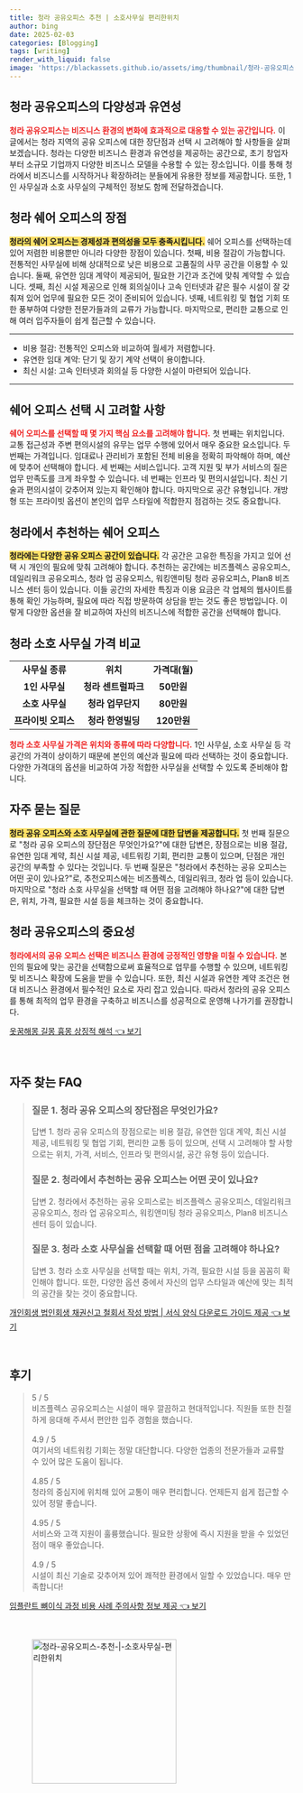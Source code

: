 ```yaml
---
title: 청라 공유오피스 추천 | 소호사무실 편리한위치
author: bing
date: 2025-02-03
categories: [Blogging]
tags: [writing]
render_with_liquid: false
image: 'https://blackassets.github.io/assets/img/thumbnail/청라-공유오피스-추천-|-소호사무실-편리한위치.webp'
---
```



<h2 id='청라_공유오피스_소개'>청라 공유오피스의 다양성과 유연성</h2>

<p><b><span style="color: #ee2323;">청라 공유오피스는 비즈니스 환경의 변화에 효과적으로 대응할 수 있는 공간입니다.</span></b> 이 글에서는 청라 지역의 공유 오피스에 대한 장단점과 선택 시 고려해야 할 사항들을 살펴보겠습니다. 청라는 다양한 비즈니스 환경과 유연성을 제공하는 공간으로, 초기 창업자부터 소규모 기업까지 다양한 비즈니스 모델을 수용할 수 있는 장소입니다. 이를 통해 청라에서 비즈니스를 시작하거나 확장하려는 분들에게 유용한 정보를 제공합니다. 또한, 1인 사무실과 소호 사무실의 구체적인 정보도 함께 전달하겠습니다.</p>

<h2 id='청라_쉐어_오피스_장점'>청라 쉐어 오피스의 장점</h2>

<p><b><span style="background-color: #ffe066;">청라의 쉐어 오피스는 경제성과 편의성을 모두 충족시킵니다.</span></b> 쉐어 오피스를 선택하는데 있어 저렴한 비용뿐만 아니라 다양한 장점이 있습니다. 첫째, 비용 절감이 가능합니다. 전통적인 사무실에 비해 상대적으로 낮은 비용으로 고품질의 사무 공간을 이용할 수 있습니다. 둘째, 유연한 임대 계약이 제공되어, 필요한 기간과 조건에 맞춰 계약할 수 있습니다. 셋째, 최신 시설 제공으로 인해 회의실이나 고속 인터넷과 같은 필수 시설이 잘 갖춰져 있어 업무에 필요한 모든 것이 준비되어 있습니다. 넷째, 네트워킹 및 협업 기회 또한 풍부하여 다양한 전문가들과의 교류가 가능합니다. 마지막으로, 편리한 교통으로 인해 여러 입주자들이 쉽게 접근할 수 있습니다.</p>

<hr />

<ul>
    <li>비용 절감: 전통적인 오피스와 비교하여 월세가 저렴합니다.</li>
    <li>유연한 임대 계약: 단기 및 장기 계약 선택이 용이합니다.</li>
    <li>최신 시설: 고속 인터넷과 회의실 등 다양한 시설이 마련되어 있습니다.</li>
</ul>

<hr />

<h2 id='쉐어_오피스_선택_시_고려사항'>쉐어 오피스 선택 시 고려할 사항</h2>

<p><b><span style="color: #ee2323;">쉐어 오피스를 선택할 때 몇 가지 핵심 요소를 고려해야 합니다.</span></b> 첫 번째는 위치입니다. 교통 접근성과 주변 편의시설의 유무는 업무 수행에 있어서 매우 중요한 요소입니다. 두 번째는 가격입니다. 임대료나 관리비가 포함된 전체 비용을 정확히 파악해야 하며, 예산에 맞추어 선택해야 합니다. 세 번째는 서비스입니다. 고객 지원 및 부가 서비스의 질은 업무 만족도를 크게 좌우할 수 있습니다. 네 번째는 인프라 및 편의시설입니다. 최신 기술과 편의시설이 갖추어져 있는지 확인해야 합니다. 마지막으로 공간 유형입니다. 개방형 또는 프라이빗 옵션이 본인의 업무 스타일에 적합한지 점검하는 것도 중요합니다.</p>

<h2 id='청라_쉐어_오피스_소개'>청라에서 추천하는 쉐어 오피스</h2>

<p><b><span style="background-color: #ffe066;">청라에는 다양한 공유 오피스 공간이 있습니다.</span></b> 각 공간은 고유한 특징을 가지고 있어 선택 시 개인의 필요에 맞춰 고려해야 합니다. 추천하는 공간에는 비즈플렉스 공유오피스, 데일리워크 공유오피스, 청라 업 공유오피스, 워킹앤미팅 청라 공유오피스, Plan8 비즈니스 센터 등이 있습니다. 이들 공간의 자세한 특징과 이용 요금은 각 업체의 웹사이트를 통해 확인 가능하며, 필요에 따라 직접 방문하여 상담을 받는 것도 좋은 방법입니다. 이렇게 다양한 옵션을 잘 비교하여 자신의 비즈니스에 적합한 공간을 선택해야 합니다.</p>

<h2 id='소호_사무실_가격_비교'>청라 소호 사무실 가격 비교</h2>

<table>
    <tr>
        <td style="text-align: center; height: 17px;"><b>사무실 종류</b></td>
        <td style="text-align: center; height: 17px;"><b>위치</b></td>
        <td style="text-align: center; height: 17px;"><b>가격대(월)</b></td>
    </tr>
    <tr>
        <td style="text-align: center; height: 17px;"><b>1인 사무실</b></td>
        <td style="text-align: center; height: 17px;"><b>청라 센트럴파크</b></td>
        <td style="text-align: center; height: 17px;"><b>50만원</b></td>
    </tr>
    <tr>
        <td style="text-align: center; height: 17px;"><b>소호 사무실</b></td>
        <td style="text-align: center; height: 17px;"><b>청라 업무단지</b></td>
        <td style="text-align: center; height: 17px;"><b>80만원</b></td>
    </tr>
    <tr>
        <td style="text-align: center; height: 17px;"><b>프라이빗 오피스</b></td>
        <td style="text-align: center; height: 17px;"><b>청라 한영빌딩</b></td>
        <td style="text-align: center; height: 17px;"><b>120만원</b></td>
    </tr>
</table>

<p><b><span style="color: #ee2323;">청라 소호 사무실 가격은 위치와 종류에 따라 다양합니다.</span></b> 1인 사무실, 소호 사무실 등 각 공간의 가격이 상이하기 때문에 본인의 예산과 필요에 따라 선택하는 것이 중요합니다. 다양한 가격대의 옵션을 비교하여 가장 적합한 사무실을 선택할 수 있도록 준비해야 합니다.</p>

<h2 id='자주_묻는_질문'>자주 묻는 질문</h2>

<p><b><span style="background-color: #ffe066;">청라 공유 오피스와 소호 사무실에 관한 질문에 대한 답변을 제공합니다.</span></b> 첫 번째 질문으로 "청라 공유 오피스의 장단점은 무엇인가요?"에 대한 답변은, 장점으로는 비용 절감, 유연한 임대 계약, 최신 시설 제공, 네트워킹 기회, 편리한 교통이 있으며, 단점은 개인 공간의 부족할 수 있다는 것입니다. 두 번째 질문은 "청라에서 추천하는 공유 오피스는 어떤 곳이 있나요?"로, 추천오피스에는 비즈플렉스, 데일리워크, 청라 업 등이 있습니다. 마지막으로 "청라 소호 사무실을 선택할 때 어떤 점을 고려해야 하나요?"에 대한 답변은, 위치, 가격, 필요한 시설 등을 체크하는 것이 중요합니다.</p>

<h2 id='청라_공유오피스_결론'>청라 공유오피스의 중요성</h2>

<p><b><span style="color: #ee2323;">청라에서의 공유 오피스 선택은 비즈니스 환경에 긍정적인 영향을 미칠 수 있습니다.</span></b> 본인의 필요에 맞는 공간을 선택함으로써 효율적으로 업무를 수행할 수 있으며, 네트워킹 및 비즈니스 확장에 도움을 받을 수 있습니다. 또한, 최신 시설과 유연한 계약 조건은 현대 비즈니스 환경에서 필수적인 요소로 자리 잡고 있습니다. 따라서 청라의 공유 오피스를 통해 최적의 업무 환경을 구축하고 비즈니스를 성공적으로 운영해 나가기를 권장합니다.</p>


<p><a class="click-button" title="옷꿈해몽 길몽 흉몽 상징적 해석" href="https://blackassets.github.io/posts/%EC%98%B7%EA%BF%88%ED%95%B4%EB%AA%BD-%EA%B8%B8%EB%AA%BD-%ED%9D%89%EB%AA%BD-%EC%83%81%EC%A7%95%EC%A0%81-%ED%95%B4%EC%84%9D/" rel="dofollow">옷꿈해몽 길몽 흉몽 상징적 해석 👈 보기</a></p><br>
<h2 id='자주_찾는_FAQ'>자주 찾는 FAQ</h2>
<div itemscope="" itemtype="https://schema.org/FAQPage"> 
<blockquote> 
<div itemscope="" itemprop="mainEntity" itemtype="https://schema.org/Question"> 
<h3 itemprop="name">질문 1. 청라 공유 오피스의 장단점은 무엇인가요?</h3> 
<div itemscope="" itemprop="acceptedAnswer" itemtype="https://schema.org/Answer"> 
<span itemprop="text"> 
<p>답변 1. 청라 공유 오피스의 장점으로는 비용 절감, 유연한 임대 계약, 최신 시설 제공, 네트워킹 및 협업 기회, 편리한 교통 등이 있으며, 선택 시 고려해야 할 사항으로는 위치, 가격, 서비스, 인프라 및 편의시설, 공간 유형 등이 있습니다.</p> 
</span> 
</div> 
</div> 
<div itemscope="" itemprop="mainEntity" itemtype="https://schema.org/Question"> 
<h3 itemprop="name">질문 2. 청라에서 추천하는 공유 오피스는 어떤 곳이 있나요?</h3> 
<div itemscope="" itemprop="acceptedAnswer" itemtype="https://schema.org/Answer"> 
<span itemprop="text"> 
<p>답변 2. 청라에서 추천하는 공유 오피스로는 비즈플렉스 공유오피스, 데일리워크 공유오피스, 청라 업 공유오피스, 워킹앤미팅 청라 공유오피스, Plan8 비즈니스 센터 등이 있습니다.</p> 
</span> 
</div> 
</div> 
<div itemscope="" itemprop="mainEntity" itemtype="https://schema.org/Question"> 
<h3 itemprop="name">질문 3. 청라 소호 사무실을 선택할 때 어떤 점을 고려해야 하나요?</h3> 
<div itemscope="" itemprop="acceptedAnswer" itemtype="https://schema.org/Answer"> 
<span itemprop="text"> 
<p>답변 3. 청라 소호 사무실을 선택할 때는 위치, 가격, 필요한 시설 등을 꼼꼼히 확인해야 합니다. 또한, 다양한 옵션 중에서 자신의 업무 스타일과 예산에 맞는 최적의 공간을 찾는 것이 중요합니다.</p> 
</span> 
</div> 
</div> 
</blockquote> 
</div>
<p><a class="click-button" title="개인회생 법인회생 채권신고 철회서 작성 방법 | 서식 양식 다운로드 가이드 제공" href="https://blackassets.github.io/posts/%EA%B0%9C%EC%9D%B8%ED%9A%8C%EC%83%9D-%EB%B2%95%EC%9D%B8%ED%9A%8C%EC%83%9D-%EC%B1%84%EA%B6%8C%EC%8B%A0%EA%B3%A0-%EC%B2%A0%ED%9A%8C%EC%84%9C-%EC%9E%91%EC%84%B1-%EB%B0%A9%EB%B2%95-%EC%84%9C%EC%8B%9D-%EC%96%91%EC%8B%9D-%EB%8B%A4%EC%9A%B4%EB%A1%9C%EB%93%9C-%EA%B0%80%EC%9D%B4%EB%93%9C-%EC%A0%9C%EA%B3%B5/" rel="dofollow">개인회생 법인회생 채권신고 철회서 작성 방법 | 서식 양식 다운로드 가이드 제공 👈 보기</a></p><br>
<h2 id='후기'>후기</h2>
<div itemscope itemtype="https://schema.org/Product">
  <blockquote>
  <div itemprop="review" itemscope itemtype="https://schema.org/Review">
      <div itemprop="reviewRating" itemscope itemtype="https://schema.org/Rating"> <span itemprop="ratingValue">5</span> / <span itemprop="bestRating">5</span> </div>
      <span itemprop="reviewBody">비즈플렉스 공유오피스는 시설이 매우 깔끔하고 현대적입니다. 직원들 또한 친절하게 응대해 주셔서 편안한 입주 경험을 했습니다.</span>
  </div>
  <br>
  <div itemprop="review" itemscope itemtype="https://schema.org/Review">
      <div itemprop="reviewRating" itemscope itemtype="https://schema.org/Rating"> <span itemprop="ratingValue">4.9</span> / <span itemprop="bestRating">5</span> </div>
      <span itemprop="reviewBody">여기서의 네트워킹 기회는 정말 대단합니다. 다양한 업종의 전문가들과 교류할 수 있어 많은 도움이 됩니다.</span>
  </div>
  <br>
  <div itemprop="review" itemscope itemtype="https://schema.org/Review">
      <div itemprop="reviewRating" itemscope itemtype="https://schema.org/Rating"> <span itemprop="ratingValue">4.85</span> / <span itemprop="bestRating">5</span> </div>
      <span itemprop="reviewBody">청라의 중심지에 위치해 있어 교통이 매우 편리합니다. 언제든지 쉽게 접근할 수 있어 정말 좋습니다.</span>
  </div>
  <br>
  <div itemprop="review" itemscope itemtype="https://schema.org/Review">
      <div itemprop="reviewRating" itemscope itemtype="https://schema.org/Rating"> <span itemprop="ratingValue">4.95</span> / <span itemprop="bestRating">5</span> </div>
      <span itemprop="reviewBody">서비스와 고객 지원이 훌륭했습니다. 필요한 상황에 즉시 지원을 받을 수 있었던 점이 매우 좋았습니다.</span>
  </div>
  <br>
  <div itemprop="review" itemscope itemtype="https://schema.org/Review">
      <div itemprop="reviewRating" itemscope itemtype="https://schema.org/Rating"> <span itemprop="ratingValue">4.9</span> / <span itemprop="bestRating">5</span> </div>
      <span itemprop="reviewBody">시설이 최신 기술로 갖추어져 있어 쾌적한 환경에서 일할 수 있었습니다. 매우 만족합니다!</span>
  </div>
  </blockquote>
</div>
<p><a class="click-button" title="임플란트 뼈이식 과정 비용 사례 주의사항 정보 제공" href="https://blackassets.github.io/posts/%EC%9E%84%ED%94%8C%EB%9E%80%ED%8A%B8-%EB%BC%88%EC%9D%B4%EC%8B%9D-%EA%B3%BC%EC%A0%95-%EB%B9%84%EC%9A%A9-%EC%82%AC%EB%A1%80-%EC%A3%BC%EC%9D%98%EC%82%AC%ED%95%AD-%EC%A0%95%EB%B3%B4-%EC%A0%9C%EA%B3%B5/" rel="dofollow">임플란트 뼈이식 과정 비용 사례 주의사항 정보 제공 👈 보기</a></p><br>
<figure class="image"><img src="https://blackassets.github.io/assets/img/thumbnail/청라-공유오피스-추천-|-소호사무실-편리한위치.webp" alt="청라-공유오피스-추천-|-소호사무실-편리한위치" width="256" height="256"></figure>